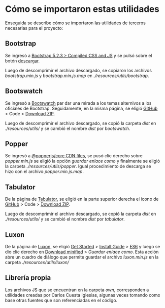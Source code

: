 # Cómo se importaron estas utilidades

Enseguida se describe cómo se importaron las utilidades de terceros necesarias para el proyecto:

## Bootstrap
Se ingresó a [Bootstrap 5.2.3 > Compiled CSS and JS](https://getbootstrap.com/docs/5.2/getting-started/download/#compiled-css-and-js) y  se pulsó sobre el botón [descargar](https://github.com/twbs/bootstrap/releases/download/v5.2.3/bootstrap-5.2.3-dist.zip).

Luego de descomprimir el archivo descargado, se copiaron los archivos *bootstrap.min.js*  y *bootstrap.min.js.map* en *./resources/utils/bootstrap*.

## Bootswatch
Se ingresó a [Bootswatch](https://bootswatch.com/) par dar una mirada a los temas alternivos a los oficiales de Bootstrap. Seguidamente, en la misma página, se eligió [GitHub](https://github.com/thomaspark/bootswatch/) > Code > [Download ZIP](https://github.com/thomaspark/bootswatch/archive/refs/heads/v5.zip).

Luego de descomprimir el archivo descargado, se copió la carpeta *dist* en *./resources/utils/* y se cambió el nombre *dist* por *bootswatch*.

## Popper
Se ingresó a [@popperjs/core CDN files](https://cdn.jsdelivr.net/npm/@popperjs/core@2.11.6/dist/umd/), se pusó clic derecho sobre *popper.min.js* se eligió la opción *guardar enlace como* y finalmente se eligió la carpeta *./resources/utils/popper*. Igual procedimiento de descarga se hizo con el archivo *popper.min.js.map*.

## Tabulator
De la página de [Tabulator](https://tabulator.info/), se eligió en la parte superior derecha el icono de [GitHub](https://github.com/olifolkerd/tabulator) > Code > [Download ZIP](https://github.com/olifolkerd/tabulator/archive/refs/heads/master.zip).

Luego de descomprimir el archivo descargado, se copió la carpeta *dist* en *./resources/utils/* y se cambió el nombre *dist* por *tabulator*.

## Luxon
De la página de [Luxon](https://moment.github.io/luxon/#/), se eligió [Get Started](https://moment.github.io/luxon/#/?id=luxon) > [Install Guide](https://moment.github.io/luxon/#/install) > [ES6](https://moment.github.io/luxon/#/install?id=es6) y luego se dio clic derecho en [Download minified](https://moment.github.io/luxon/es6/luxon.min.js) > *Guardar enlace como*. Esta acción abre un cuadro de diálogo que permite guardar el archivo *luxon.min.js* en la carpeta *./resources/utils/luxon/* 

## Librería propia
Los archivos JS que se encuentran en la carpeta *own*, corresponden a utilidades creadas por Carlos Cuesta Iglesias, algunas veces tomando como base otras fuentes que son referenciadas en el código.
